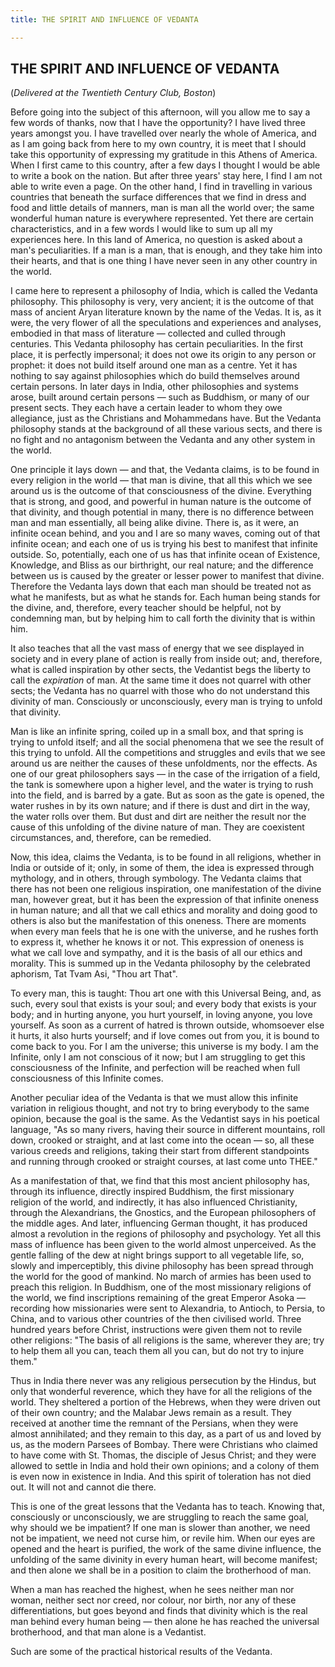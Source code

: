 ```yaml
---
title: THE SPIRIT AND INFLUENCE OF VEDANTA

---
```





  

## THE SPIRIT AND INFLUENCE OF VEDANTA

(*Delivered at the Twentieth Century Club, Boston*)

Before going into the subject of this afternoon, will you allow me to
say a few words of thanks, now that I have the opportunity? I have lived
three years amongst you. I have travelled over nearly the whole of
America, and as I am going back from here to my own country, it is meet
that I should take this opportunity of expressing my gratitude in this
Athens of America. When I first came to this country, after a few days I
thought I would be able to write a book on the nation. But after three
years' stay here, I find I am not able to write even a page. On the
other hand, I find in travelling in various countries that beneath the
surface differences that we find in dress and food and little details of
manners, man is man all the world over; the same wonderful human nature
is everywhere represented. Yet there are certain characteristics, and in
a few words I would like to sum up all my experiences here. In this land
of America, no question is asked about a man's peculiarities. If a man
is a man, that is enough, and they take him into their hearts, and that
is one thing I have never seen in any other country in the world.

I came here to represent a philosophy of India, which is called the
Vedanta philosophy. This philosophy is very, very ancient; it is the
outcome of that mass of ancient Aryan literature known by the name of
the Vedas. It is, as it were, the very flower of all the speculations
and experiences and analyses, embodied in that mass of literature —
collected and culled through centuries. This Vedanta philosophy has
certain peculiarities. In the first place, it is perfectly impersonal;
it does not owe its origin to any person or prophet: it does not build
itself around one man as a centre. Yet it has nothing to say against
philosophies which do build themselves around certain persons. In later
days in India, other philosophies and systems arose, built around
certain persons — such as Buddhism, or many of our present sects. They
each have a certain leader to whom they owe allegiance, just as the
Christians and Mohammedans have. But the Vedanta philosophy stands at
the background of all these various sects, and there is no fight and no
antagonism between the Vedanta and any other system in the world.

One principle it lays down — and that, the Vedanta claims, is to be
found in every religion in the world — that man is divine, that all this
which we see around us is the outcome of that consciousness of the
divine. Everything that is strong, and good, and powerful in human
nature is the outcome of that divinity, and though potential in many,
there is no difference between man and man essentially, all being alike
divine. There is, as it were, an infinite ocean behind, and you and I
are so many waves, coming out of that infinite ocean; and each one of us
is trying his best to manifest that infinite outside. So, potentially,
each one of us has that infinite ocean of Existence, Knowledge, and
Bliss as our birthright, our real nature; and the difference between us
is caused by the greater or lesser power to manifest that divine.
Therefore the Vedanta lays down that each man should be treated not as
what he manifests, but as what he stands for. Each human being stands
for the divine, and, therefore, every teacher should be helpful, not by
condemning man, but by helping him to call forth the divinity that is
within him.

It also teaches that all the vast mass of energy that we see displayed
in society and in every plane of action is really from inside out; and,
therefore, what is called inspiration by other sects, the Vedantist begs
the liberty to call the *expiration* of man. At the same time it does
not quarrel with other sects; the Vedanta has no quarrel with those who
do not understand this divinity of man. Consciously or unconsciously,
every man is trying to unfold that divinity.

Man is like an infinite spring, coiled up in a small box, and that
spring is trying to unfold itself; and all the social phenomena that we
see the result of this trying to unfold. All the competitions and
struggles and evils that we see around us are neither the causes of
these unfoldments, nor the effects. As one of our great philosophers
says — in the case of the irrigation of a field, the tank is somewhere
upon a higher level, and the water is trying to rush into the field, and
is barred by a gate. But as soon as the gate is opened, the water rushes
in by its own nature; and if there is dust and dirt in the way, the
water rolls over them. But dust and dirt are neither the result nor the
cause of this unfolding of the divine nature of man. They are coexistent
circumstances, and, therefore, can be remedied.

Now, this idea, claims the Vedanta, is to be found in all religions,
whether in India or outside of it; only, in some of them, the idea is
expressed through mythology, and in others, through symbology. The
Vedanta claims that there has not been one religious inspiration, one
manifestation of the divine man, however great, but it has been the
expression of that infinite oneness in human nature; and all that we
call ethics and morality and doing good to others is also but the
manifestation of this oneness. There are moments when every man feels
that he is one with the universe, and he rushes forth to express it,
whether he knows it or not. This expression of oneness is what we call
love and sympathy, and it is the basis of all our ethics and morality.
This is summed up in the Vedanta philosophy by the celebrated aphorism,
Tat Tvam Asi, "Thou art That".

To every man, this is taught: Thou art one with this Universal Being,
and, as such, every soul that exists is your soul; and every body that
exists is your body; and in hurting anyone, you hurt yourself, in loving
anyone, you love yourself. As soon as a current of hatred is thrown
outside, whomsoever else it hurts, it also hurts yourself; and if love
comes out from you, it is bound to come back to you. For I am the
universe; this universe is my body. I am the Infinite, only I am not
conscious of it now; but I am struggling to get this consciousness of
the Infinite, and perfection will be reached when full consciousness of
this Infinite comes.

Another peculiar idea of the Vedanta is that we must allow this infinite
variation in religious thought, and not try to bring everybody to the
same opinion, because the goal is the same. As the Vedantist says in his
poetical language, "As so many rivers, having their source in different
mountains, roll down, crooked or straight, and at last come into the
ocean  — so, all these various creeds and religions, taking their start
from different standpoints and running through crooked or straight
courses, at last come unto THEE."

As a manifestation of that, we find that this most ancient philosophy
has, through its influence, directly inspired Buddhism, the first
missionary religion of the world, and indirectly, it has also influenced
Christianity, through the Alexandrians, the Gnostics, and the European
philosophers of the middle ages. And later, influencing German thought,
it has produced almost a revolution in the regions of philosophy and
psychology. Yet all this mass of influence has been given to the world
almost unperceived. As the gentle falling of the dew at night brings
support to all vegetable life, so, slowly and imperceptibly, this divine
philosophy has been spread through the world for the good of mankind. No
march of armies has been used to preach this religion. In Buddhism, one
of the most missionary religions of the world, we find inscriptions
remaining of the great Emperor Asoka — recording how missionaries were
sent to Alexandria, to Antioch, to Persia, to China, and to various
other countries of the then civilised world. Three hundred years before
Christ, instructions were given them not to revile other religions: "The
basis of all religions is the same, wherever they are; try to help them
all you can, teach them all you can, but do not try to injure them."

Thus in India there never was any religious persecution by the Hindus,
but only that wonderful reverence, which they have for all the religions
of the world. They sheltered a portion of the Hebrews, when they were
driven out of their own country; and the Malabar Jews remain as a
result. They received at another time the remnant of the Persians, when
they were almost annihilated; and they remain to this day, as a part of
us and loved by us, as the modern Parsees of Bombay. There were
Christians who claimed to have come with St. Thomas, the disciple of
Jesus Christ; and they were allowed to settle in India and hold their
own opinions; and a colony of them is even now in existence in India.
And this spirit of toleration has not died out. It will not and cannot
die there.

This is one of the great lessons that the Vedanta has to teach. Knowing
that, consciously or unconsciously, we are struggling to reach the same
goal, why should we be impatient? If one man is slower than another, we
need not be impatient, we need not curse him, or revile him. When our
eyes are opened and the heart is purified, the work of the same divine
influence, the unfolding of the same divinity in every human heart, will
become manifest; and then alone we shall be in a position to claim the
brotherhood of man.

When a man has reached the highest, when he sees neither man nor woman,
neither sect nor creed, nor colour, nor birth, nor any of these
differentiations, but goes beyond and finds that divinity which is the
real man behind every human being — then alone he has reached the
universal brotherhood, and that man alone is a Vedantist.

Such are some of the practical historical results of the Vedanta.


